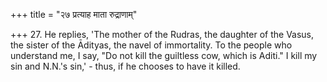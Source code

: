 +++
title = "२७ प्रत्याह माता रुद्राणाम्"

+++
27. He replies, 'The mother of the Rudras, the daughter of the Vasus, the sister of the Ādityas, the navel of immortality. To the people who understand me, I say, "Do not kill the guiltless cow, which is Aditi." I kill my sin and N.N.'s sin,' - thus, if he chooses to have it killed.
